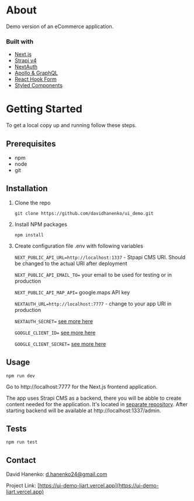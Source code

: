 # About
Demo version of an eCommerce application.

### Built with

- [Next.js](https://nextjs.org/docs)
- [Strapi v4](https://strapi.io/v4)
- [NextAuth](https://next-auth.js.org)
- [Apollo & GraphQL](https://www.apollographql.com/docs/react)
- [React Hook Form](https://react-hook-form.com/)
- [Styled Components](https://styled-components.com/)

# Getting Started

To get a local copy up and running follow these steps.

## Prerequisites

- npm
- node
- git

## Installation

1. Clone the repo

     ```git clone https://github.com/davidhanenko/ui_demo.git```

2. Install NPM packages

     ```npm install```


3. Create configuration file .env with following variables
    
     `NEXT_PUBLIC_API_URL=http://localhost:1337` - Stpapi CMS URI. Should be changed to the actual URI after deployment
  
     `NEXT_PUBLIC_API_EMAIL_TO=` your email to be used for testing or in production
  
     `NEXT_PUBLIC_API_MAP_API=` google.maps API key
  
     `NEXTAUTH_URL=http://localhost:7777` - change to your app URI in production
  
     `NEXTAUTH_SECRET=` [see more here](https://next-auth.js.org/configuration/options)
  
     `GOOGLE_CLIENT_ID=` [see more here](https://next-auth.js.org/providers/google)
  
     `GOOGLE_CLIENT_SECRET=` [see more here](https://next-auth.js.org/providers/google)
  
  
      
## Usage

``` npm run dev ```

Go to http://localhost:7777 for the Next.js frontend application.

The app uses Strapi CMS as a backend, there you will be abble to create content needed for the application. It's located in [separate repository](https://github.com/davidhanenko/cms_demo). 
After starting backend will be available at http://localhost:1337/admin.


## Tests

 `npm run test`
  
## Contact

David Hanenko: d.hanenko24@gmail.com

Project Link: [https://ui-demo-liart.vercel.app](https://ui-demo-liart.vercel.app)
